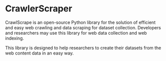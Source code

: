# CrawlerScraper
CrawlScrape is an open-source Python library for the solution of efficient and easy web crawling and data scraping for dataset collection. Developers and researchers may use this library for web data collection and web indexing.

This library is designed to help researchers to create their datasets from the web content data in an easy way.
